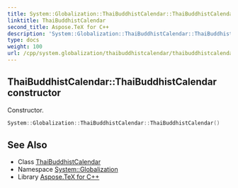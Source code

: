 ```yaml
---
title: System::Globalization::ThaiBuddhistCalendar::ThaiBuddhistCalendar constructor
linktitle: ThaiBuddhistCalendar
second_title: Aspose.TeX for C++
description: 'System::Globalization::ThaiBuddhistCalendar::ThaiBuddhistCalendar constructor. Constructor in C++.'
type: docs
weight: 100
url: /cpp/system.globalization/thaibuddhistcalendar/thaibuddhistcalendar/
---
```

## ThaiBuddhistCalendar::ThaiBuddhistCalendar constructor


Constructor.

```cpp
System::Globalization::ThaiBuddhistCalendar::ThaiBuddhistCalendar()
```

## See Also

* Class [ThaiBuddhistCalendar](../)
* Namespace [System::Globalization](../../)
* Library [Aspose.TeX for C++](../../../)
